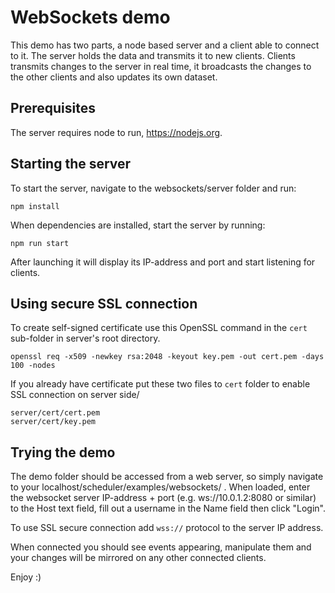 # WebSockets demo
This demo has two parts, a node based server and a client able to connect to it.
The server holds the data and transmits it to new clients. Clients transmits changes to
the server in real time, it broadcasts the changes to the other clients and also updates its 
own dataset.

## Prerequisites
The server requires node to run, https://nodejs.org.

## Starting the server
To start the server, navigate to the websockets/server folder and run:

```
npm install
```

When dependencies are installed, start the server by running:

```
npm run start
```

After launching it will display its IP-address and port and start listening for clients.

## Using secure SSL connection

To create self-signed certificate use this OpenSSL command in the `cert` sub-folder in server's root directory. 
```
openssl req -x509 -newkey rsa:2048 -keyout key.pem -out cert.pem -days 100 -nodes
```

If you already have certificate put these two files to `cert` folder to enable SSL connection on server side/ 
```
server/cert/cert.pem
server/cert/key.pem
```

## Trying the demo
The demo folder should be accessed from a web server, so simply navigate to your localhost/scheduler/examples/websockets/
. When loaded, enter the websocket server IP-address + port (e.g. ws://10.0.1.2:8080 or similar) 
to the Host text field, fill out a username in the Name field then click "Login". 

To use SSL secure connection add `wss://` protocol to the server IP address.

When connected you should see events appearing, manipulate them and your changes will be
mirrored on any other connected clients.

Enjoy :)
